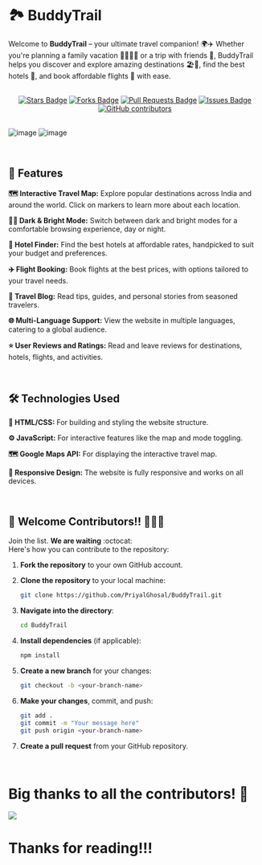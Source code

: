# 🏞️ BuddyTrail

Welcome to **BuddyTrail** – your ultimate travel companion! 🌍✈️ Whether you're planning a family vacation 👨‍👩‍👧‍👦 or a trip with friends 👫, BuddyTrail helps you discover and explore amazing destinations 🏖️🏰, find the best hotels 🏨, and book affordable flights 💺 with ease.

<br />

<div align="center">
  <a href="https://github.com/PriyaGhosal/BuddyTrail/stargazers"><img src="https://img.shields.io/github/stars/PriyaGhosal/BuddyTrail" alt="Stars Badge"/></a>
  <a href="https://github.com/PriyaGhosal/BuddyTrail/network/members"><img src="https://img.shields.io/github/forks/PriyaGhosal/BuddyTrail" alt="Forks Badge"/></a>
  <a href="https://github.com/PriyaGhosal/BuddyTrail/pulls"><img src="https://img.shields.io/github/issues-pr/PriyaGhosal/BuddyTrail" alt="Pull Requests Badge"/></a>
  <a href="https://github.com/PriyaGhosal/BuddyTrail/issues"><img src="https://img.shields.io/github/issues/PriyaGhosal/BuddyTrail" alt="Issues Badge"/></a>
  <a href="https://github.com/PriyaGhosal/BuddyTrail/graphs/contributors"><img alt="GitHub contributors" src="https://img.shields.io/github/contributors/PriyaGhosal/BuddyTrail?color=2b9348"></a>
</div>


<br />

![image](https://github.com/user-attachments/assets/4e53b040-41de-43d0-91bd-5c31bf5b9959)
![image](https://github.com/user-attachments/assets/1a2ec256-1099-44a0-b810-7f40b544ec3a)

<br />

## 🚀 Features

**🗺️ Interactive Travel Map:** Explore popular destinations across India and around the world. Click on markers to learn more about each location.

**🌙🌞 Dark & Bright Mode:** Switch between dark and bright modes for a comfortable browsing experience, day or night.

**🏨 Hotel Finder:** Find the best hotels at affordable rates, handpicked to suit your budget and preferences.

**✈️ Flight Booking:** Book flights at the best prices, with options tailored to your travel needs.

**📝 Travel Blog:** Read tips, guides, and personal stories from seasoned travelers.

**🌐 Multi-Language Support:** View the website in multiple languages, catering to a global audience.

**⭐ User Reviews and Ratings:** Read and leave reviews for destinations, hotels, flights, and activities.

<br />

## 🛠️ Technologies Used

**📝 HTML/CSS:** For building and styling the website structure.

**⚙️ JavaScript:** For interactive features like the map and mode toggling.

**🗺️ Google Maps API:** For displaying the interactive travel map.

**📱 Responsive Design:** The website is fully responsive and works on all devices.

<br />

## 🎉 Welcome Contributors!! 👨‍💻👋

Join the list. **We are waiting** :octocat:<br />
Here's how you can contribute to the repository:

1. **Fork the repository** to your own GitHub account.
   
2. **Clone the repository** to your local machine:
   
    ```bash
    git clone https://github.com/PriyalGhosal/BuddyTrail.git
    ```
    
3. **Navigate into the directory**:
   
    ```bash
    cd BuddyTrail
    ```
    
4. **Install dependencies** (if applicable):
   
    ```bash
    npm install
    ```
    
5. **Create a new branch** for your changes:
   
    ```bash
    git checkout -b <your-branch-name>
    ```
    
6. **Make your changes**, commit, and push:
   
    ```bash
    git add .
    git commit -m "Your message here"
    git push origin <your-branch-name>
    ```

7. **Create a pull request** from your GitHub repository.
</br>


# Big thanks to all the contributors! 🎉


<a href="https://github.com/PriyaGhosal/BuddyTrail/graphs/contributors">
  <img src="https://contrib.rocks/image?repo=PriyaGhosal/BuddyTrail" />
</a>


# Thanks for reading!!!
